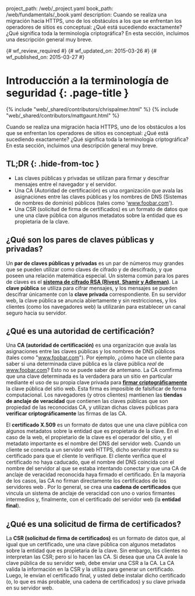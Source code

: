 project_path: /web/_project.yaml
book_path: /web/fundamentals/_book.yaml
description: Cuando se realiza una migración hacia HTTPS, uno de los obstáculos a los que se enfrentan los operadores de sitios es conceptual: ¿Qué está sucediendo exactamente? ¿Qué significa toda la terminología criptográfica? En esta sección, incluimos una descripción general muy breve.

{# wf_review_required #}
{# wf_updated_on: 2015-03-26 #}
{# wf_published_on: 2015-03-27 #}

# Introducción a la terminología de seguridad {: .page-title }

{% include "web/_shared/contributors/chrispalmer.html" %}
{% include "web/_shared/contributors/mattgaunt.html" %}



Cuando se realiza una migración hacia HTTPS, uno de los obstáculos a los que se enfrentan los operadores de sitios es conceptual: ¿Qué está sucediendo exactamente? ¿Qué significa toda la terminología criptográfica? En esta sección, incluimos una descripción general muy breve.

## TL;DR {: .hide-from-toc }
- Las claves públicas y privadas se utilizan para firmar y descifrar mensajes entre el navegador y el servidor.
- Una CA (Autoridad de certificación) es una organización que avala las asignaciones entre las claves públicas y los nombres de DNS (Sistemas de nombres de dominio) públicos (tales como 'www.foobar.com').
- Una CSR (solicitud de firma de certificados) es un formato de datos que une una clave pública con algunos metadatos sobre la entidad que es propietaria de la clave.



## ¿Qué son los pares de claves públicas y privadas?

Un **par de claves públicas y privadas** es un par de números muy grandes que se pueden utilizar
como claves de cifrado y de descifrado, y que poseen una relación
matemática especial. Un sistema común para los pares de claves es el **[sistema de cifrado RSA
(Rivest, Shamir y Adleman)](https://en.wikipedia.org/wiki/RSA_(cryptosystem))**. La **clave
pública** se utiliza para cifrar mensajes, y los mensajes se pueden
descifrar únicamente con la **clave privada** correspondiente. En su servidor web, la clave pública
se anuncia abiertamente y sin restricciones, y los clientes (como los navegadores web) la utilizarán para
establecer un canal seguro hacia su servidor.

## ¿Qué es una autoridad de certificación?

Una **CA (autoridad de certificación)** es una organización que avala las
 asignaciones entre las claves públicas y los nombres de DNS públicos (tales como "www.foobar.com").
Por ejemplo, ¿cómo hace un cliente para saber si una determinada clave pública es la clave pública _real_
de www.foobar.com? Esto no se puede saber de antemano. La CA comfirma que
una clave determinada es la verdadera para un sitio en particular mediante el uso de
su propia clave privada para **[firmar
criptográficamente](https://en.wikipedia.org/wiki/RSA_(cryptosystem)#Signing_messages)** la
clave pública del sitio web. Esta firma es imposible de falsificar de forma computacional.
Los navegadores (y otros clientes) mantienen las **tiendas de anclaje de veracidad** que contienen las
claves públicas que son propiedad de las reconocidas CA, y utilizan dichas claves públicas para
**verificar criptográficamente** las firmas de las CA.

El **certificado X.509** es un formato de datos que une una clave pública
con algunos metadatos sobre la entidad que es propietaria de la clave. En el caso de la web,
el propietario de la clave es el operador del sitio, y el metadato importante es el nombre del DNS
del servidor web. Cuando un cliente se conecta a un servidor web HTTPS, dicho
servidor muestra su certificado para que el cliente lo verifique. El cliente verifica
que el certificado no haya caducado, que el nombre del DNS coincida con el nombre del
servidor al que se estaba intentando conectar y que una CA de anclaje de veracidad reconocida haya
firmado el certificado. En la mayoría de los casos, las CA no firman directamente los certificados de los servidores web
. Por lo general, se crea una **cadena de certificados** que vincula un sistema de anclaje de veracidad
 con uno o varios firmantes intermedios y, finalmente, con el certificado
del servidor web (la **entidad final**).

## ¿Qué es una solicitud de firma de certificados?

La **CSR (solicitud de firma de certificados)** es un formato de datos que, al igual que un
certificado, une una clave pública con algunos metadatos sobre la entidad
que es propietaria de la clave. Sin embargo, los clientes no interpretan las CSR; pero sí lo hacen las CA. Si desea
que una CA avale la clave pública de su servidor web, debe enviar una CSR a la CA. La
CA valida la información en la CSR y la utiliza para generar un certificado.
Luego, le envían el certificado final, y usted debe instalar dicho certificado (o,
lo que es más probable, una cadena de certificados) y su clave privada en su servidor web.


